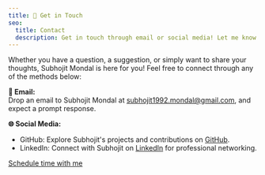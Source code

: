 ```yaml
---
title: 👋 Get in Touch
seo:
  title: Contact
  description: Get in touch through email or social media! Let me know how I can help.
---
```


Whether you have a question, a suggestion, or simply want to share your thoughts, Subhojit Mondal is here for you! Feel free to connect through any of the methods below:

**📧 Email:**
<br />
Drop an email to Subhojit Mondal at [subhojit1992.mondal@gmail.com](mailto:subhojit1992.mondal@gmail.com), and expect a prompt response.

**🌐 Social Media:**

- GitHub: Explore Subhojit's projects and contributions on <a href="https://github.com/Subhojit1992/" target="_blank">GitHub</a>.
- LinkedIn: Connect with Subhojit on <a href="https://www.linkedin.com/in/subhojit1992/" target="_blank">LinkedIn</a> for professional networking.

<!-- Calendly link widget begin -->

<a href="" class="inline-block py-3 px-4 border-dashed border-main border-2 rounded-md decoration-0 no-underline" onclick="Calendly.initPopupWidget({url: 'https://calendly.com/subhojit1992/meet-and-greet'});return false;">Schedule time with me</a>

<!-- Calendly link widget end -->
